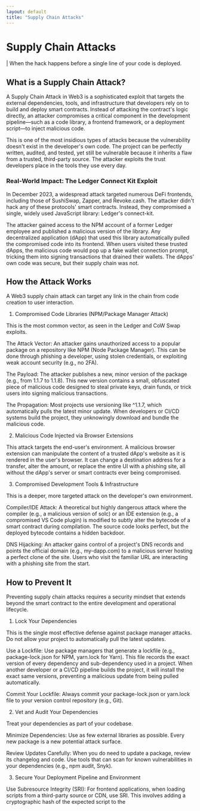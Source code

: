 ```yaml
---
layout: default
title: "Supply Chain Attacks"
---
```


# Supply Chain Attacks

| When the hack happens before a single line of your code is deployed.

## What is a Supply Chain Attack?

A Supply Chain Attack in Web3 is a sophisticated exploit that targets the external dependencies, tools, and infrastructure that developers rely on to build and deploy smart contracts. Instead of attacking the contract's logic directly, an attacker compromises a critical component in the development pipeline—such as a code library, a frontend framework, or a deployment script—to inject malicious code.

This is one of the most insidious types of attacks because the vulnerability doesn't exist in the developer's own code. The project can be perfectly written, audited, and tested, yet still be vulnerable because it inherits a flaw from a trusted, third-party source. The attacker exploits the trust developers place in the tools they use every day.

### Real-World Impact: The Ledger Connect Kit Exploit

In December 2023, a widespread attack targeted numerous DeFi frontends, including those of SushiSwap, Zapper, and Revoke.cash. The attacker didn't hack any of these protocols' smart contracts. Instead, they compromised a single, widely used JavaScript library: Ledger's connect-kit.

The attacker gained access to the NPM account of a former Ledger employee and published a malicious version of the library. Any decentralized application (dApp) that used this library automatically pulled the compromised code into its frontend. When users visited these trusted dApps, the malicious code would pop up a fake wallet connection prompt, tricking them into signing transactions that drained their wallets. The dApps' own code was secure, but their supply chain was not.

## How the Attack Works

A Web3 supply chain attack can target any link in the chain from code creation to user interaction.

1. Compromised Code Libraries (NPM/Package Manager Attack)

This is the most common vector, as seen in the Ledger and CoW Swap exploits.

The Attack Vector: An attacker gains unauthorized access to a popular package on a repository like NPM (Node Package Manager). This can be done through phishing a developer, using stolen credentials, or exploiting weak account security (e.g., no 2FA).

The Payload: The attacker publishes a new, minor version of the package (e.g., from 1.1.7 to 1.1.8). This new version contains a small, obfuscated piece of malicious code designed to steal private keys, drain funds, or trick users into signing malicious transactions.

The Propagation: Most projects use versioning like ^1.1.7, which automatically pulls the latest minor update. When developers or CI/CD systems build the project, they unknowingly download and bundle the malicious code.

2. Malicious Code Injected via Browser Extensions

This attack targets the end-user's environment. A malicious browser extension can manipulate the content of a trusted dApp's website as it is rendered in the user's browser. It can change a destination address for a transfer, alter the amount, or replace the entire UI with a phishing site, all without the dApp's server or smart contracts ever being compromised.

3. Compromised Development Tools & Infrastructure

This is a deeper, more targeted attack on the developer's own environment.

Compiler/IDE Attack: A theoretical but highly dangerous attack where the compiler (e.g., a malicious version of solc) or an IDE extension (e.g., a compromised VS Code plugin) is modified to subtly alter the bytecode of a smart contract during compilation. The source code looks perfect, but the deployed bytecode contains a hidden backdoor.

DNS Hijacking: An attacker gains control of a project's DNS records and points the official domain (e.g., my-dapp.com) to a malicious server hosting a perfect clone of the site. Users who visit the familiar URL are interacting with a phishing site from the start.

## How to Prevent It

Preventing supply chain attacks requires a security mindset that extends beyond the smart contract to the entire development and operational lifecycle.

1. Lock Your Dependencies

This is the single most effective defense against package manager attacks. Do not allow your project to automatically pull the latest updates.

Use a Lockfile: Use package managers that generate a lockfile (e.g., package-lock.json for NPM, yarn.lock for Yarn). This file records the exact version of every dependency and sub-dependency used in a project. When another developer or a CI/CD pipeline builds the project, it will install the exact same versions, preventing a malicious update from being pulled automatically.

Commit Your Lockfile: Always commit your package-lock.json or yarn.lock file to your version control repository (e.g., Git).

2. Vet and Audit Your Dependencies

Treat your dependencies as part of your codebase.

Minimize Dependencies: Use as few external libraries as possible. Every new package is a new potential attack surface.

Review Updates Carefully: When you do need to update a package, review its changelog and code. Use tools that can scan for known vulnerabilities in your dependencies (e.g., npm audit, Snyk).

3. Secure Your Deployment Pipeline and Environment

Use Subresource Integrity (SRI): For frontend applications, when loading scripts from a third-party source or CDN, use SRI. This involves adding a cryptographic hash of the expected script to the <script> tag. The browser will only execute the script if its hash matches the one you provided, preventing a compromised CDN from serving you malicious code.

Strong Access Controls: Enforce mandatory 2FA on all critical accounts (NPM, GitHub, DNS providers). Use hardware keys for the highest level of security.

DNSSEC: Implement DNSSEC (Domain Name System Security Extensions) to cryptographically verify DNS responses, making it much harder for an attacker to successfully hijack your domain.

4. Educate Your Users

While you can't control your users' environments, you can educate them. Encourage the use of wallet simulation tools and hardware wallets. Promote best practices like bookmarking official sites and being wary of unexpected pop-ups or transaction requests. A vigilant user base is the last line of defense.

